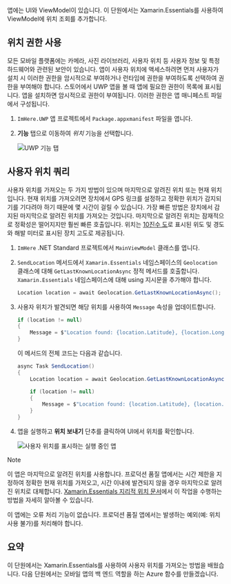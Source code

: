 앱에는 UI와 ViewModel이 있습니다. 이 단원에서는 Xamarin.Essentials를 사용하여 ViewModel에 위치 조회를 추가합니다.

## <a name="enable-location-permissions"></a>위치 권한 사용

모든 모바일 플랫폼에는 카메라, 사진 라이브러리, 사용자 위치 등 사용자 정보 및 특정 하드웨어와 관련된 보안이 있습니다. 앱이 사용자 위치에 액세스하려면 먼저 사용자가 설치 시 이러한 권한을 암시적으로 부여하거나 런타임에 권한을 부여하도록 선택하여 권한을 부여해야 합니다. 스토어에서 UWP 앱을 볼 때 앱에 필요한 권한이 목록에 표시됩니다. 앱을 설치하면 암시적으로 권한이 부여됩니다. 이러한 권한은 앱 매니페스트 파일에서 구성됩니다.

1. `ImHere.UWP` 앱 프로젝트에서 `Package.appxmanifest` 파일을 엽니다.

1. **기능** 탭으로 이동하여 *위치* 기능을 선택합니다.

    ![UWP 기능 탭](../media/4-uwp-location-capability.png)

## <a name="query-for-the-users-location"></a>사용자 위치 쿼리

사용자 위치를 가져오는 두 가지 방법이 있으며 마지막으로 알려진 위치 또는 현재 위치입니다. 현재 위치를 가져오려면 장치에서 GPS 링크를 설정하고 정확한 위치가 감지되기를 기다려야 하기 때문에 몇 시간이 걸릴 수 있습니다. 가장 빠른 방법은 장치에서 감지된 마지막으로 알려진 위치를 가져오는 것입니다. 마지막으로 알려진 위치는 잠재적으로 정확성은 떨어지지만 훨씬 빠른 호출입니다. 위치는 [10진수 도](https://en.wikipedia.org/wiki/Decimal_degrees?azure-portal=true)로 표시된 위도 및 경도와 해발 미터로 표시된 장치 고도로 제공됩니다.

1. `ImHere` .NET Standard 프로젝트에서 `MainViewModel` 클래스를 엽니다.

1. `SendLocation` 메서드에서 `Xamarin.Essentials` 네임스페이스의 `Geolocation` 클래스에 대해 `GetLastKnownLocationAsync` 정적 메서드를 호출합니다. `Xamarin.Essentials` 네임스페이스에 대해 using 지시문을 추가해야 합니다.

    ```csharp
    Location location = await Geolocation.GetLastKnownLocationAsync();
    ```

1. 사용자 위치가 발견되면 해당 위치를 사용하여 `Message` 속성을 업데이트합니다.

    ```csharp
    if (location != null)
    {
        Message = $"Location found: {location.Latitude}, {location.Longitude}.";
    }
    ```

    이 메서드의 전체 코드는 다음과 같습니다.
    
    ```csharp
    async Task SendLocation()
    {
        Location location = await Geolocation.GetLastKnownLocationAsync();
    
        if (location != null)
        {
            Message = $"Location found: {location.Latitude}, {location.Longitude}.";
        }
    }
    ```

1. 앱을 실행하고 **위치 보내기** 단추를 클릭하여 UI에서 위치를 확인합니다.

    ![사용자 위치를 표시하는 실행 중인 앱](../media/4-running-app-showing-location.png)    

> [!NOTE]
> 이 앱은 마지막으로 알려진 위치를 사용합니다. 프로덕션 품질 앱에서는 시간 제한을 지정하여 정확한 현재 위치를 가져오고, 시간 이내에 발견되지 않을 경우 마지막으로 알려진 위치로 대체합니다. [Xamarin.Essentials 지리적 위치 문서](https://docs.microsoft.com/xamarin/essentials/geolocation?tabs=uwp#using-geolocation?azure-portal=true)에서 이 작업을 수행하는 방법을 자세히 알아볼 수 있습니다.
> 
> 이 앱에는 오류 처리 기능이 없습니다. 프로덕션 품질 앱에서는 발생하는 예외(예: 위치 사용 불가)를 처리해야 합니다.

## <a name="summary"></a>요약

이 단원에서는 Xamarin.Essentials를 사용하여 사용자 위치를 가져오는 방법을 배웠습니다. 다음 단원에서는 모바일 앱의 백 엔드 역할을 하는 Azure 함수를 만들겠습니다.